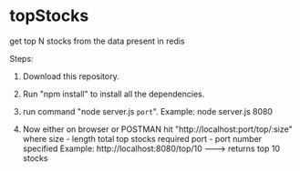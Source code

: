 # topStocks
get top N stocks from the data present in redis

Steps:

1) Download this repository.

2) Run "npm install" to install all the dependencies.

3) run command "node server.js `port`". Example: node server.js 8080

4) Now either on browser or POSTMAN hit "http://localhost:port/top/:size" where 
    size - length total top stocks required
    port - port number specified
    Example: http://localhost:8080/top/10 ---> returns top 10 stocks 
